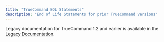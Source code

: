 ```yaml
---
title: "TrueCommand EOL Statements"
description: "End of Life Statements for prior TrueCommand versions"
---
```


Legacy documentation for TrueCommand 1.2 and earlier is available in the [Legacy Documentation](/docs/truecommand/tc-legacy-docs/).
